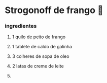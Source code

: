 #  Strogonoff de frango :chicken:

### ingredientes

1.  1 quilo de peito de frango

2.  1 tablete de caldo de galinha

3.  3 colheres de sopa de oleo
4. 2 latas de creme de leite
5. 









